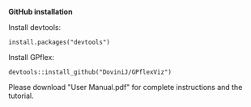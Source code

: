 **GitHub installation**

Install devtools:
```
install.packages("devtools")
```
Install GPflex:
```
devtools::install_github("DoviniJ/GPflexViz")
```
Please download "User Manual.pdf" for complete instructions and the tutorial.

